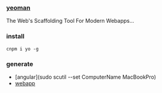 ### [yeoman](http://yeoman.io/)
The Web's Scaffolding Tool For Modern Webapps...
### install
`cnpm i yo -g`
### generate
- [angular](sudo scutil --set ComputerName MacBookPro)
- [webapp]()
